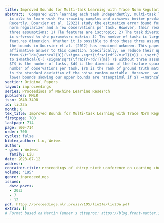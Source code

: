 ```yaml
---
title: Improved Bounds for Multi-task Learning with Trace Norm Regularization
abstract: 'Compared with learning each task independently, multi-task learning (MTL)
  is able to learn with few training samples and achieves better prediction performance.
  Recently, Boursier et al. (2022) study the estimation error bound for MTL with trace
  norm regularizer and a few observations per task. However, their results rely on
  three assumptions: 1) The features are isotropic; 2) The task diversity assumption
  is enforced to the parameters matrix; 3) The number of tasks is larger than the
  features dimension. Whether it is possible to drop these three assumptions and improve
  the bounds in Boursier et al. (2022) has remained unknown. This paper provides an
  affirmative answer to this question. Specifically, we reduce their upper bounds
  from $\tilde{\mathcal{O}}(\sigma \sqrt{\frac{rd^2/m+rT}{m}} + \sqrt{\frac{rd^2/m+rdT/m}{m}})$
  to $\mathcal{O}( \sigma\sqrt{\frac{r+rd/T}{m}} )$ without three assumptions, where
  $T$ is the number of tasks, $d$ is the dimension of the feature space, $m$ is the
  number of observations per task, $r$ is the rank of ground truth matrix, $\sigma$
  is the standard deviation of the noise random variable. Moreover, we provide minimax
  lower bounds showing our upper bounds are rateoptimal if $T =\mathcal{O}(d)$.'
section: Original Papers
layout: inproceedings
series: Proceedings of Machine Learning Research
publisher: PMLR
issn: 2640-3498
id: liu23a
month: 0
tex_title: Improved Bounds for Multi-task Learning with Trace Norm Regularization
firstpage: 700
lastpage: 714
page: 700-714
order: 700
cycles: false
bibtex_author: Liu, Weiwei
author:
- given: Weiwei
  family: Liu
date: 2023-07-12
address: 
container-title: Proceedings of Thirty Sixth Conference on Learning Theory
volume: '195'
genre: inproceedings
issued:
  date-parts:
  - 2023
  - 7
  - 12
pdf: https://proceedings.mlr.press/v195/liu23a/liu23a.pdf
extras: []
# Format based on Martin Fenner's citeproc: https://blog.front-matter.io/posts/citeproc-yaml-for-bibliographies/
---
```

